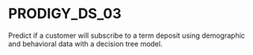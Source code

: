 # PRODIGY_DS_03
Predict if a customer will subscribe to a term deposit using demographic and behavioral data with a decision tree model.
